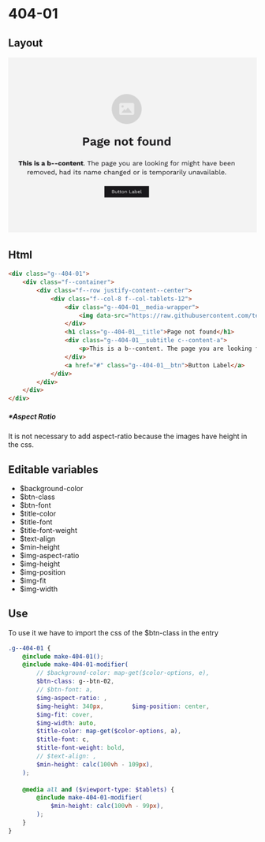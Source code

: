 # 404-01

## Layout

![alt text][404-01]

[404-01]: /src/img/global-components/404/404-01.png

## Html

```html
<div class="g--404-01">
    <div class="f--container">
        <div class="f--row justify-content--center">
            <div class="f--col-8 f--col-tablets-12">
                <div class="g--404-01__media-wrapper">
                    <img data-src="https://raw.githubusercontent.com/team-thunderfoot/ui/main/src/img/global-components/rounded-img-placeholder.png" src="/src/img/global-components/placeholder.jpg" alt="alt text" class="g--404-01__media-wrapper__media g--lazy-01">
                </div>
                <h1 class="g--404-01__title">Page not found</h1>
                <div class="g--404-01__subtitle c--content-a">
                    <p>This is a b--content. The page you are looking for might have been removed, had its name changed or is temporarily unavailable.</p>
                </div>
                <a href="#" class="g--404-01__btn">Button Label</a>
            </div>
        </div>
    </div>
</div>
```

##### \*Aspect Ratio

It is not necessary to add aspect-ratio because the images have height in the css.

## Editable variables

- $background-color
- $btn-class
- $btn-font
- $title-color
- $title-font
- $title-font-weight
- $text-align
- $min-height
- $img-aspect-ratio
- $img-height
- $img-position
- $img-fit
- $img-width

## Use

To use it we have to import the css of the $btn-class in the entry

```scss
.g--404-01 {
    @include make-404-01();
    @include make-404-01-modifier(
        // $background-color: map-get($color-options, e),
        $btn-class: g--btn-02,
        // $btn-font: a,
        $img-aspect-ratio: ,
        $img-height: 340px,        $img-position: center,
        $img-fit: cover,
        $img-width: auto,
        $title-color: map-get($color-options, a),
        $title-font: c,
        $title-font-weight: bold,
        // $text-align: ,
        $min-height: calc(100vh - 109px),
    );

    @media all and ($viewport-type: $tablets) {
        @include make-404-01-modifier(
            $min-height: calc(100vh - 99px),
        );
    }
}
```

